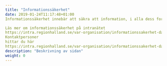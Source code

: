 ```yaml
---
title: "Informationssäkerhet"
date: 2019-01-24T11:17:48+01:00
Informationssäkerhet innebär att säkra att information, i alla dess former, finns tillgänglig när den behövs, att den är korrekt, att obehöriga inte kan få tillgång till den och att det går att spåra hur informationen har hanterats. 

Läs mer om informationssäkerhet på intranätet
https://intra.regionhalland.se/var-organisation/informationssakerhet-dataskydd/Informationssakerhet/Sidor/default.aspx
Kontaktpersoner
hittar du här
https://intra.regionhalland.se/var-organisation/informationssakerhet-dataskydd/Informationssakerhet/Kontaktuppgifter/Sidor/default.aspx"><
description: "Beskrivning av sidan"
weight: 0
---
```

